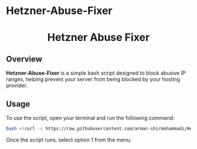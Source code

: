 # Hetzner-Abuse-Fixer

<h1 align="center">Hetzner Abuse Fixer</h1>



## Overview

**Hetzner-Abuse-Fixer** is a simple bash script designed to block abusive IP ranges, helping prevent your server from being blocked by your hosting provider.

## Usage

To use the script, open your terminal and run the following command:

```bash
bash <(curl -s https://raw.githubusercontent.com/arman-shirmohammadi/Hetzner-Abuse-Fixer/main/abuse.sh)
```
Once the script runs, select option 1 from the menu.


